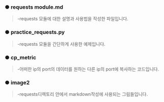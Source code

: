 ### ● requests module.md
 
> -requests 모듈에 대한 설명과 사용법을 작성한 파일입니다.
 
### ● practice_requests.py
 
> -requests 모듈을 간단하게 사용한 예제입니다.

### ● cp_metric
 
> -어떠한 ip의 port의 데이터를 원하는 다른 ip의 port에 복사하는 코드입니다.

### ● image2
 
> -requests디렉토리 안에서 markdown작성에 사용되는 그림들입니다.
